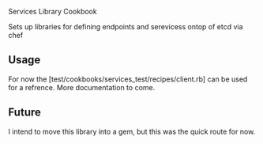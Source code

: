 Services Library Cookbook

Sets up libraries for defining endpoints and serevicess ontop of etcd via chef

## Usage
For now the [test/cookbooks/services_test/recipes/client.rb] can be used for a refrence.
More documentation to come.

## Future

I intend to move this library into a gem, but this was the quick route for now.
